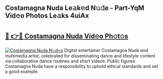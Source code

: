 ## Costamagna Nuda Le𝚊k𝚎d N𝚞𝚍e - Part-YqM Vid𝚎o Photos Le𝚊ks 4uiAx

# <h2><a href="http://fbfiqt.evod.top/?m=Costamagna+Nuda">🔗 👉🔴 Costamagna Nuda Vid𝚎o Ph𝚘t𝚘s</a></h2>

[![Costamagna Nuda N𝚞d𝚎s](https://i.imgur.com/8V9OHl7.gif)](http://fbfiqt.evod.top/?m=Costamagna+Nuda)
Digital entertainer Costamagna Nuda and multimedia artist, celebrated for disseminating dance and lifestyle content via collaborative dance routines and short videos. Public figures Costamagna Nuda have a responsibility to uphold ethical standards and set a good example. 
